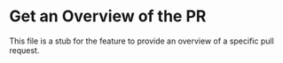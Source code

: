 # Get an Overview of the PR

This file is a stub for the feature to provide an overview of a specific pull request.